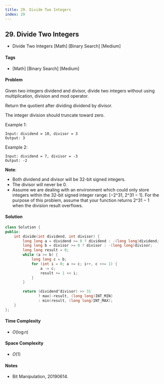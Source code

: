 ```yaml
---
title: 29. Divide Two Integers
index: 29
---
```


## 29. Divide Two Integers
- Divide Two Integers [Math] [Binary Search] [Medium]

#### Tags
- [Math] [Binary Search] [Medium]

#### Problem
Given two integers dividend and divisor, divide two integers without using multiplication, division and mod operator.

Return the quotient after dividing dividend by divisor.

The integer division should truncate toward zero.

Example 1:

    Input: dividend = 10, divisor = 3
    Output: 3

Example 2:

    Input: dividend = 7, divisor = -3
    Output: -2

**Note**:

- Both dividend and divisor will be 32-bit signed integers.
- The divisor will never be 0.
- Assume we are dealing with an environment which could only store integers within the 32-bit signed integer range: [−2^31,  2^31 − 1]. For the purpose of this problem, assume that your function returns 2^31 − 1 when the division result overflows.

#### Solution
``` C++
class Solution {
public:
    int divide(int dividend, int divisor) {
        long long a = dividend >= 0 ? dividend : -(long long)dividend;
        long long b = divisor >= 0 ? divisor : -(long long)divisor;
        long long result = 0;
        while (a >= b) {
            long long c = b;
            for (int i = 0; a >= c; i++, c <<= 1) {
                a -= c;
                result += 1 << i;
            }
        }
        
        return (dividend^divisor) >> 31
               ? max(-result, (long long)INT_MIN)
               : min(result, (long long)INT_MAX);
    }
};
```

#### Time Complexity
- $O(\log n)$

#### Space Complexity
- $O(1)$

#### Notes
- Bit Manipulation, 20190614.
